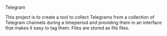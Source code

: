 Telegram

This project is to create a tool to collect Telegrams from a collection of Telegram channels during a timeperiod and providing them in an interface that makes it   easy to tag them. Files are stored as fits files.
